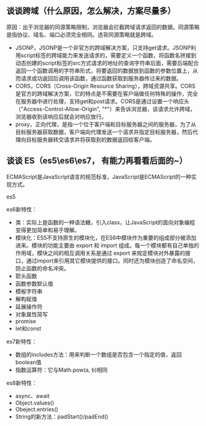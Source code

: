 ## 谈谈跨域（什么原因，怎么解决，方案尽量多）

原因：出于浏览器的同源策略限制，浏览器会拦截跨域请求返回的数据。同源策略是指协议、域名、端口必须完全相同。违背同源策略就是跨域。

- JSONP，JSONP是一个非官方的跨域解决方案，只支持get请求。JSONP利用script标签的跨域能力来发送请求的，需要定义一个函数，将函数名拼接到动态创建的script标签的src方式请求的地址的查询字符串后面，需要后端配合返回一个函数调用的字符串形式，将要返回的数据放到函数的参数位置上，从而请求成功返回后调用该函数，通过函数获取到服务器传过来的数据。
- CORS，CORS（Cross-Origin Resource Sharing），跨域资源共享。CORS是官方的跨域解决方案，它的特点是不需要在客户端做任何特殊的操作，完全在服务器中进行处理，支持get和post请求。CORS是通过设置一个响应头（"Access-Control-Allow-Origin", "*"）来告诉浏览器，该请求允许跨域，浏览器收到该响应后就会对响应放行。
- proxy，正向代理，是指一个位于客户端和目标服务器之间的服务器，为了从目标服务器获取数据，客户端向代理发送一个请求并指定目标服务器，然后代理向目标服务器转交请求并将获取到的数据返回给客户端。

## 谈谈 ES（es5\es6\es7， 有能力再看看后面的~）

ECMAScript是JavaScript语言的规范标准，JavaScript是ECMAScript的一种实现方式。

es5

es6新特性：

- 类：实际上是函数的一种语法糖，引入class，让JavaScript的面向对象编程变得更加简单和易于理解。
- 模块化：ES5不支持原生的模块化，在ES6中模块作为重要的组成部分被添加进来。模块的功能主要由 export 和 import 组成。每一个模块都有自己单独的作用域，模块之间的相互调用关系是通过 export 来规定模块对外暴露的接口，通过import来引用其它模块提供的接口。同时还为模块创造了命名空间，防止函数的命名冲突。
- 箭头函数
- 函数参数默认值
- 模板字符串
- 解构赋值
- 延展操作符
- 对象属性简写
- promise
- let和const

es7新特性：

- 数组的includes方法：用来判断一个数组是否包含一个指定的值，返回boolean值
- 指数运算符：它与Math.pow(a, b)相同

es8新特性：

- async、await
- Object.values()
- Obeject.entries()
- String的新方法：padStart()/padEnd()